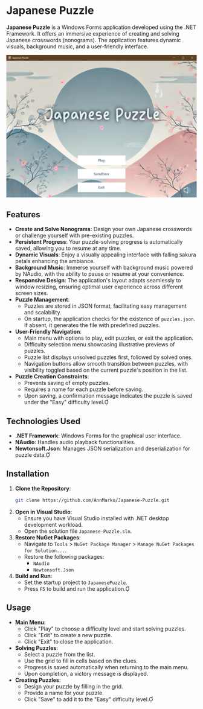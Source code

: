 # Japanese Puzzle

**Japanese Puzzle** is a Windows Forms application developed using the .NET Framework. It offers an immersive experience of creating and solving Japanese crosswords (nonograms). The application features dynamic visuals, background music, and a user-friendly interface.

![Main Menu Screenshot](screenshots/main_menu.png)

## Features

- **Create and Solve Nonograms**: Design your own Japanese crosswords or challenge yourself with pre-existing puzzles.
- **Persistent Progress**: Your puzzle-solving progress is automatically saved, allowing you to resume at any time.
- **Dynamic Visuals**: Enjoy a visually appealing interface with falling sakura petals enhancing the ambiance.
- **Background Music**: Immerse yourself with background music powered by NAudio, with the ability to pause or resume at your convenience.
- **Responsive Design**: The application's layout adapts seamlessly to window resizing, ensuring optimal user experience across different screen sizes.
- **Puzzle Management**:
  - Puzzles are stored in JSON format, facilitating easy management and scalability.
  - On startup, the application checks for the existence of `puzzles.json`. If absent, it generates the file with predefined puzzles.
- **User-Friendly Navigation**:
  - Main menu with options to play, edit puzzles, or exit the application.
  - Difficulty selection menu showcasing illustrative previews of puzzles.
  - Puzzle list displays unsolved puzzles first, followed by solved ones.
  - Navigation buttons allow smooth transition between puzzles, with visibility toggled based on the current puzzle's position in the list.
- **Puzzle Creation Constraints**:
  - Prevents saving of empty puzzles.
  - Requires a name for each puzzle before saving.
  - Upon saving, a confirmation message indicates the puzzle is saved under the "Easy" difficulty level.

## Technologies Used

- **.NET Framework**: Windows Forms for the graphical user interface.
- **NAudio**: Handles audio playback functionalities.
- **Newtonsoft.Json**: Manages JSON serialization and deserialization for puzzle data.

## Installation

1. **Clone the Repository**:
   ```bash
   git clone https://github.com/AnnMarko/Japanese-Puzzle.git
   ```
2. **Open in Visual Studio**:
   - Ensure you have Visual Studio installed with .NET desktop development workload.
   - Open the solution file `Japanese-Puzzle.sln`.
3. **Restore NuGet Packages**:
   - Navigate to `Tools` > `NuGet Package Manager` > `Manage NuGet Packages for Solution...`.
   - Restore the following packages:
     - `NAudio`
     - `Newtonsoft.Json`
4. **Build and Run**:
   - Set the startup project to `JapanesePuzzle`.
   - Press `F5` to build and run the application.

## Usage

- **Main Menu**:
  - Click "Play" to choose a difficulty level and start solving puzzles.
  - Click "Edit" to create a new puzzle.
  - Click "Exit" to close the application.
- **Solving Puzzles**:
  - Select a puzzle from the list.
  - Use the grid to fill in cells based on the clues.
  - Progress is saved automatically when returning to the main menu.
  - Upon completion, a victory message is displayed.
- **Creating Puzzles**:
  - Design your puzzle by filling in the grid.
  - Provide a name for your puzzle.
  - Click "Save" to add it to the "Easy" difficulty level.
